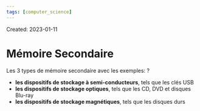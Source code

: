 ```yaml
---
tags: [computer_science] 
---
```

Created: 2023-01-11

# Mémoire Secondaire

Les 3 types de mémoire secondaire avec les exemples:
?
- **les dispositifs de stockage à semi-conducteurs**, tels que les clés USB
- **les dispositifs de stockage optiques**, tels que les CD, DVD et disques Blu-ray
- **les dispositifs de stockage magnétiques**, tels que les disques durs
<!--SR:!2024-09-26,352,230-->